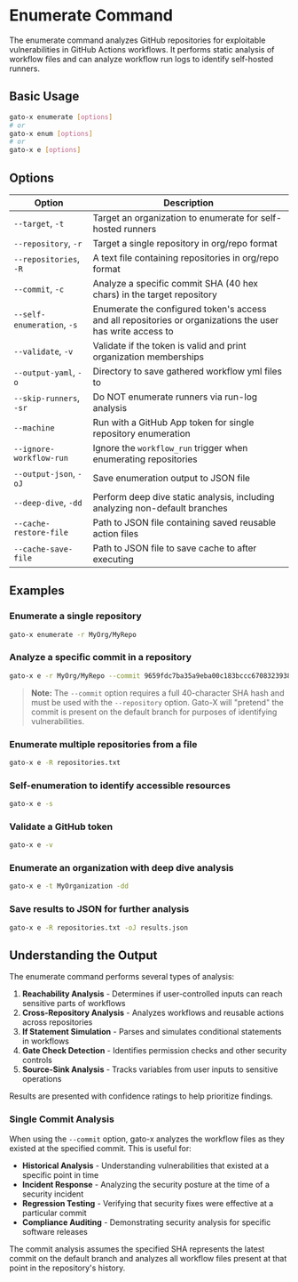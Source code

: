 # Enumerate Command

The enumerate command analyzes GitHub repositories for exploitable vulnerabilities in GitHub Actions workflows. It performs static analysis of workflow files and can analyze workflow run logs to identify self-hosted runners.

## Basic Usage

```bash
gato-x enumerate [options]
# or
gato-x enum [options]
# or
gato-x e [options]
```

## Options

| Option | Description |
|--------|-------------|
| `--target`, `-t` | Target an organization to enumerate for self-hosted runners |
| `--repository`, `-r` | Target a single repository in org/repo format |
| `--repositories`, `-R` | A text file containing repositories in org/repo format |
| `--commit`, `-c` | Analyze a specific commit SHA (40 hex chars) in the target repository |
| `--self-enumeration`, `-s` | Enumerate the configured token's access and all repositories or organizations the user has write access to |
| `--validate`, `-v` | Validate if the token is valid and print organization memberships |
| `--output-yaml`, `-o` | Directory to save gathered workflow yml files to |
| `--skip-runners`, `-sr` | Do NOT enumerate runners via run-log analysis |
| `--machine` | Run with a GitHub App token for single repository enumeration |
| `--ignore-workflow-run` | Ignore the `workflow_run` trigger when enumerating repositories |
| `--output-json`, `-oJ` | Save enumeration output to JSON file |
| `--deep-dive`, `-dd` | Perform deep dive static analysis, including analyzing non-default branches |
| `--cache-restore-file` | Path to JSON file containing saved reusable action files |
| `--cache-save-file` | Path to JSON file to save cache to after executing |

## Examples

### Enumerate a single repository

```bash
gato-x enumerate -r MyOrg/MyRepo
```

### Analyze a specific commit in a repository

```bash
gato-x e -r MyOrg/MyRepo --commit 9659fdc7ba35a9eba00c183bccc67083239383e8
```

> **Note:** The `--commit` option requires a full 40-character SHA hash and must be used with the `--repository` option. Gato-X will "pretend" the commit is present on the default branch for purposes of
identifying vulnerabilities.

### Enumerate multiple repositories from a file

```bash
gato-x e -R repositories.txt
```

### Self-enumeration to identify accessible resources

```bash
gato-x e -s
```

### Validate a GitHub token

```bash
gato-x e -v
```

### Enumerate an organization with deep dive analysis

```bash
gato-x e -t MyOrganization -dd
```

### Save results to JSON for further analysis

```bash
gato-x e -R repositories.txt -oJ results.json
```

## Understanding the Output

The enumerate command performs several types of analysis:

1. **Reachability Analysis** - Determines if user-controlled inputs can reach sensitive parts of workflows
2. **Cross-Repository Analysis** - Analyzes workflows and reusable actions across repositories
3. **If Statement Simulation** - Parses and simulates conditional statements in workflows
4. **Gate Check Detection** - Identifies permission checks and other security controls
5. **Source-Sink Analysis** - Tracks variables from user inputs to sensitive operations

Results are presented with confidence ratings to help prioritize findings.

### Single Commit Analysis

When using the `--commit` option, gato-x analyzes the workflow files as they existed at the specified commit. This is useful for:

- **Historical Analysis** - Understanding vulnerabilities that existed at a specific point in time
- **Incident Response** - Analyzing the security posture at the time of a security incident
- **Regression Testing** - Verifying that security fixes were effective at a particular commit
- **Compliance Auditing** - Demonstrating security analysis for specific software releases

The commit analysis assumes the specified SHA represents the latest commit on the default branch and analyzes all workflow files present at that point in the repository's history.
